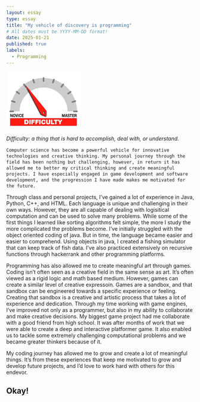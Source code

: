 ```yaml
---
layout: essay
type: essay
title: "My vehicle of discovery is programming"
# All dates must be YYYY-MM-DD format!
date: 2025-01-21
published: true
labels:
  - Programming
---
```


<img width="200px" class="rounded float-start pe-4" src="../img/difficulty/degree_difficulty.jpg">

*Difficulty: a thing that is hard to accomplish, deal with, or understand.*


	Computer science has become a powerful vehicle for innovative technologies and creative thinking. My personal journey through the field has been nothing but challenging, however, in return it has allowed me to better my critical thinking and create meaningful projects. I have especially engaged in game development and software development, and the progression I have made makes me motivated for the future. 
	
 Through class and personal projects, I’ve gained a lot of experience in Java, Python, C++, and HTML. Each language is unique and challenging in their own ways. However, they are all capable of dealing with logisitical computation and can be used to solve many problems. While some of the first things I learned like sorting algorithms felt simple, the more I study the more complicated the problems become. I’ve initially struggled with the object oriented coding of java. But in time, the language became easier and easier to comprehend. Using objects in java, I created a fishing simulator that can keep track of fish data. I’ve also practiced extensively on recursive functions through hackerrank and other programming platforms. 
	
 Programming has also allowed me to create meaningful art through games. Coding isn’t often seen as a creative field in the same sense as art. It’s often viewed as a rigid logic and math based medium. However, games can create a similar level of creative expressoin. Games are a sandbox, and that sandbox can be engineered towards a specific experience or feeling. Creating that sandbox is a creative and artistic process that takes a lot of experience and dedication. Through my time working with game engines, I’ve improved not only as a programmer, but also in my ability to collaborate and make creative decisions. My biggest game project had me collaborate with a good friend from high school. It was after months of work that we were able to create a deep and interactive platformer game. It also enabled us to tackle some extremely challenging computational problems and we became greater thinkers because of it. 
	
 My coding journey has allowed me to grow and create a lot of meaningful things. It’s from these experiences that keep me motivated to grow and develop future projects, and I’d love to work hard with others for this endevor. 


## Okay!

